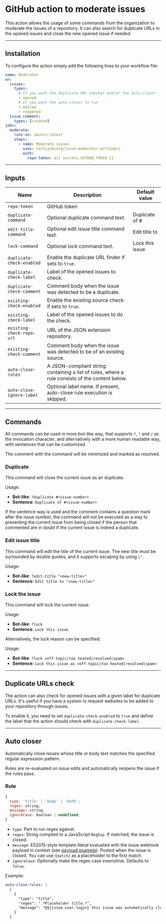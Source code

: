 # GitHub action to moderate issues

This action allows the usage of some commands from the organization
to moderate the issues of a repository. It can also search for duplicate
URLs in the opened issues and close the new opened issue if needed.

---

## Installation

To configure the action simply add the following lines to your workflow file:

```yml
name: Moderator
on:
  issues:
    types:
      # If you want the duplicate URL checker and/or the auto-closer
      - opened
      # If you want the auto-closer to run
      - edited
      - reopened
  issue_comment:
    types: [created]
jobs:
  moderate:
    runs-on: ubuntu-latest
    steps:
      - name: Moderate issues
        uses: tachiyomiorg/issue-moderator-action@v1
        with:
          repo-token: ${{ secrets.GITHUB_TOKEN }}
```

---

## Inputs

| Name                      | Description                                                                                     | Default value   |
| ------------------------- | ----------------------------------------------------------------------------------------------- | --------------- |
| `repo-token`              | GitHub token                                                                                    |                 |
| `duplicate-command`       | Optional duplicate command text.                                                                | Duplicate of #  |
| `edit-title-command`      | Optional edit issue title command text.                                                         | Edit title to   |
| `lock-command`            | Optional lock command text.                                                                     | Lock this issue |
| `duplicate-check-enabled` | Enable the duplicate URL finder if sets to `true`.                                              |                 |
| `duplicate-check-label`   | Label of the opened issues to check.                                                            |                 |
| `duplicate-check-comment` | Comment body when the issue was detected to be a duplicate.                                     |                 |
| `existing-check-enabled`  | Enable the existing source check if sets to `true`.                                             |                 |
| `existing-check-label`    | Label of the opened issues to do the check.                                                     |                 |
| `existing-check-repo-url` | URL of the JSON extension repository.                                                           |                 |
| `existing-check-comment`  | Comment body when the issue was detected to be of an existing source.                           |                 |
| `auto-close-rules`        | A JSON-compliant string containing a list of rules, where a rule consists of the content below. |                 |
| `auto-close-ignore-label` | Optional label name. If present, auto-close rule execution is skipped.                          |                 |

---

## Commands

All commands can be used in more bot-like way, that supports `?`, `!`
and `/` as the invocation character, and alternatively with a more
human readable way, with sentences that can be customized.

The comment with the command will be minimized and marked as resolved.

### Duplicate

This command will close the current issue as an duplicate.

Usage:

- **Bot-like**: `?duplicate #<issue-number>`
- **Sentence**: `Duplicate of #<issue-number>`

If the sentence way is used and the comment contains a question mark
after the issue number, the command will not be executed as a way to
preventing the current issue from being closed if the person that
commented are in doubt if the current issue is indeed a duplicate.

### Edit issue title

This command will edit the title of the current issue. The new title
must be surrounded by double quotes, and it supports escaping by using `\"`.

Usage:

- **Bot-like**: `?edit-title "<new-title>"`
- **Sentence**: `Edit title to "<new-title>"`

### Lock the issue

This command will lock the current issue.

Usage:

- **Bot-like**: `?lock`
- **Sentence**: `Lock this issue`

Alternatively, the lock reason can be specified.

Usage:

- **Bot-like**: `?lock <off-topic|too heated|resolved|spam>`
- **Sentence**: `Lock this issue as <off-topic|too heated|resolved|spam>`

---

## Duplicate URLs check

The action can also check for opened issues with a given label for
duplicate URLs. It's useful if you have a system to request websites
to be added to your repository through issues.

To enable it, you need to set `duplicate-check-enabled` to `true`
and define the label that the action should check with `duplicate-check-label`.

---

## Auto closer

Automatically close issues whose title or body text matches the specified regular expression pattern.

Rules are re-evaluated on issue edits and automatically reopens the issue if the rules pass.

### Rule

```js
{
  type: 'title' | 'body' | 'both';
  regex: string;
  message: string;
  ignoreCase: boolean | undefined;
}
```

- `type`: Part to run regex against.
- `regex`: String compiled to a JavaScript `RegExp`. If matched, the issue is closed.
- `message`: ES2015-style template literal evaluated with the issue webhook payload in context (see [payload example](https://developer.github.com/v3/activity/events/types/#webhook-payload-example-15)). Posted when the issue is closed. You can use `{match}` as a placeholder to the first match.
- `ignoreCase`: Optionally make the regex case insensitive. Defaults to `false`.

Example:

```yml
auto-close-rules: |
  [
    {
      "type": "title",
      "regex": ".*Placeholder title.*",
      "message": "@${issue.user.login} this issue was automatically closed because it did not follow the issue template"
    }
  ]
```
